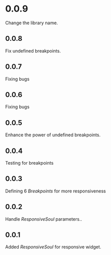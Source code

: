 # 0.0.9

Change the library name.

## 0.0.8

Fix undefined breakpoints.

## 0.0.7

Fixing bugs

## 0.0.6

Fixing bugs

## 0.0.5

Enhance the power of undefined breakpoints.

## 0.0.4

Testing for breakpoints

## 0.0.3

Defining 6 *Breakpoints* for more responsiveness

## 0.0.2

Handle *ResponsiveSoul* parameters..

## 0.0.1

Added *ResponsiveSoul* for responsive widget.
